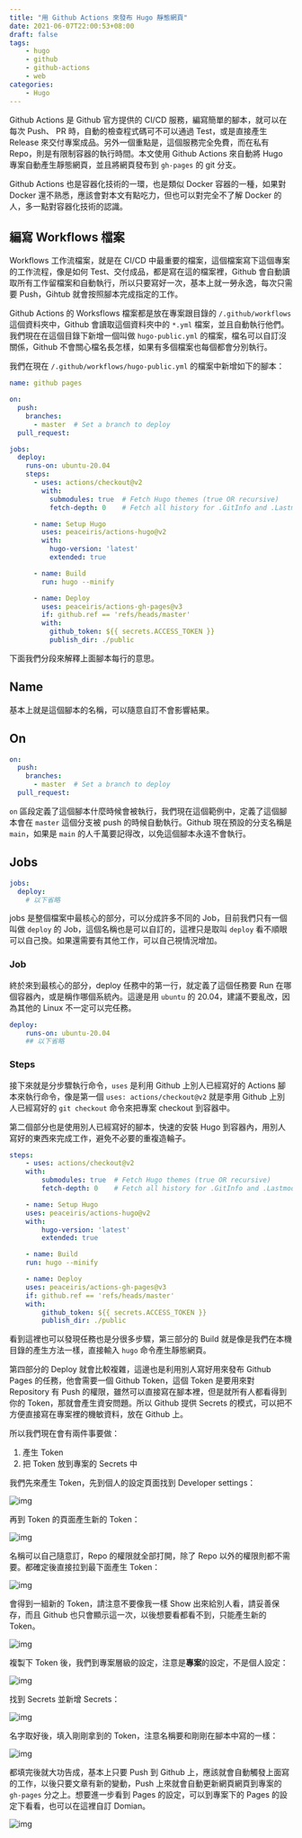 ```yaml
---
title: "用 Github Actions 來發布 Hugo 靜態網頁"
date: 2021-06-07T22:00:53+08:00
draft: false
tags: 
    - hugo
    - github
    - github-actions
    - web
categories:
    - Hugo
---
```


Github Actions 是 Github 官方提供的 CI/CD 服務，編寫簡單的腳本，就可以在每次 Push、 PR 時，自動的檢查程式碼可不可以通過 Test，或是直接產生 Release 來交付專案成品。另外一個重點是，這個服務完全免費，而在私有 Repo，則是有限制容器的執行時間。本文使用 Github Actions 來自動將 Hugo 專案自動產生靜態網頁，並且將網頁發布到 `gh-pages` 的 git 分支。

<!--more-->

Github Actions 也是容器化技術的一環，也是類似 Docker 容器的一種，如果對 Docker 還不熟悉，應該會對本文有點吃力，但也可以對完全不了解 Docker 的人，多一點對容器化技術的認識。

## 編寫 Workflows 檔案

Workflows 工作流檔案，就是在 CI/CD 中最重要的檔案，這個檔案寫下這個專案的工作流程，像是如何 Test、交付成品，都是寫在這的檔案裡，Github 會自動讀取所有工作留檔案和自動執行，所以只要寫好一次，基本上就一勞永逸，每次只需要 Push，Gihtub 就會按照腳本完成指定的工作。

Github Actions 的 Worksflows 檔案都是放在專案跟目錄的 `/.github/workflows` 這個資料夾中，Github 會讀取這個資料夾中的 `*.yml` 檔案，並且自動執行他們。我們現在在這個目錄下新增一個叫做 `hugo-public.yml` 的檔案，檔名可以自訂沒關係，Github 不會關心檔名長怎樣，如果有多個檔案也每個都會分別執行。

我們在現在 `/.github/workflows/hugo-public.yml` 的檔案中新增如下的腳本：

```yml
name: github pages

on:
  push:
    branches:
      - master  # Set a branch to deploy
  pull_request:

jobs:
  deploy:
    runs-on: ubuntu-20.04
    steps:
      - uses: actions/checkout@v2
        with:
          submodules: true  # Fetch Hugo themes (true OR recursive)
          fetch-depth: 0    # Fetch all history for .GitInfo and .Lastmod

      - name: Setup Hugo
        uses: peaceiris/actions-hugo@v2
        with:
          hugo-version: 'latest'
          extended: true

      - name: Build
        run: hugo --minify

      - name: Deploy
        uses: peaceiris/actions-gh-pages@v3
        if: github.ref == 'refs/heads/master'
        with:
          github_token: ${{ secrets.ACCESS_TOKEN }}
          publish_dir: ./public
```

下面我們分段來解釋上面腳本每行的意思。

## Name

基本上就是這個腳本的名稱，可以隨意自訂不會影響結果。

## On

```yml
on:
  push:
    branches:
      - master  # Set a branch to deploy
  pull_request:
```

`on` 區段定義了這個腳本什麼時候會被執行，我們現在這個範例中，定義了這個腳本會在 `master` 這個分支被 push 的時候自動執行。Github 現在預設的分支名稱是 `main`，如果是 `main` 的人千萬要記得改，以免這個腳本永遠不會執行。

## Jobs

```yml
jobs:
  deploy:
    # 以下省略
```

jobs 是整個檔案中最核心的部分，可以分成許多不同的 Job，目前我們只有一個叫做 `deploy` 的 Job，這個名稱也是可以自訂的，這裡只是取叫 `deploy` 看不順眼可以自己換。如果還需要有其他工作，可以自己視情況增加。

### Job

終於來到最核心的部分，deploy 任務中的第一行，就定義了這個任務要 Run 在哪個容器內，或是稱作哪個系統內。這邊是用 `ubuntu` 的 20.04，建議不要亂改，因為其他的 Linux 不一定可以完任務。

``` yml
deploy:
    runs-on: ubuntu-20.04
    ## 以下省略
```

### Steps

接下來就是分步驟執行命令，`uses` 是利用 Github 上別人已經寫好的 Actions 腳本來執行命令，像是第一個 `uses: actions/checkout@v2` 就是李用 Github 上別人已經寫好的 `git checkout` 命令來把專案 checkout 到容器中。

第二個部分也是使用別人已經寫好的腳本，快速的安裝 Hugo 到容器內，用別人寫好的東西來完成工作，避免不必要的重複造輪子。

```yml
steps:
    - uses: actions/checkout@v2
    with:
        submodules: true  # Fetch Hugo themes (true OR recursive)
        fetch-depth: 0    # Fetch all history for .GitInfo and .Lastmod

    - name: Setup Hugo
    uses: peaceiris/actions-hugo@v2
    with:
        hugo-version: 'latest'
        extended: true

    - name: Build
    run: hugo --minify

    - name: Deploy
    uses: peaceiris/actions-gh-pages@v3
    if: github.ref == 'refs/heads/master'
    with:
        github_token: ${{ secrets.ACCESS_TOKEN }}
        publish_dir: ./public
```

看到這裡也可以發現任務也是分很多步驟，第三部分的 Build 就是像是我們在本機目錄的產生方法一樣，直接輸入 `hugo` 命令產生靜態網頁。

第四部分的 Deploy 就會比較複雜，這邊也是利用別人寫好用來發布 Github Pages 的任務，他會需要一個 Github Token，這個 Token 是要用來對 Repository 有 Push 的權限，雖然可以直接寫在腳本裡，但是就所有人都看得到你的 Token，那就會產生資安問題。所以 Github 提供 Secrets 的模式，可以把不方便直接寫在專案裡的機敏資料，放在 Github 上。

所以我們現在會有兩件事要做：

1. 產生 Token
2. 把 Token 放到專案的 Secrets 中

我們先來產生 Token，先到個人的設定頁面找到 Developer settings：

![img](https://imagedelivery.net/cdkaXPuFls5qlrh3GM4hfA/9cec1b4f-5bf6-4e41-9177-3cbe9ccfd400/large)

再到 Token 的頁面產生新的 Token：

![img](https://imagedelivery.net/cdkaXPuFls5qlrh3GM4hfA/dfa652f6-b8b1-4df2-5b7f-ccdda2e8df00/large)

名稱可以自己隨意訂，Repo 的權限就全部打開，除了 Repo 以外的權限則都不需要。都確定後直接拉到最下面產生 Token：

![img](https://imagedelivery.net/cdkaXPuFls5qlrh3GM4hfA/94de0480-f57a-4bef-b1e1-9ce3f75d2c00/large)

會得到一組新的 Token，請注意不要像我一樣 Show 出來給別人看，請妥善保存，而且 Github 也只會顯示這一次，以後想要看都看不到，只能產生新的 Token。

![img](https://imagedelivery.net/cdkaXPuFls5qlrh3GM4hfA/13bcbfe0-5bbc-4292-5679-cd5d1dba9f00/large)

複製下 Token 後，我們到專案層級的設定，注意是**專案**的設定，不是個人設定：

![img](https://imagedelivery.net/cdkaXPuFls5qlrh3GM4hfA/d5b06f39-8b64-4f76-3f68-84d30fbc9a00/large)

找到 Secrets 並新增 Secrets：

![img](https://imagedelivery.net/cdkaXPuFls5qlrh3GM4hfA/409789e1-87f4-4469-fcf4-032a27e05700/large)

名字取好後，填入剛剛拿到的 Token，注意名稱要和剛剛在腳本中寫的一樣：

![img](https://imagedelivery.net/cdkaXPuFls5qlrh3GM4hfA/8e7912d5-53fc-491a-a638-bee48f87be00/large)

都填完後就大功告成，基本上只要 Push 到 Github 上，應該就會自動觸發上面寫的工作，以後只要文章有新的變動，Push 上來就會自動更新網頁網頁到專案的 `gh-pages` 分之上。想要進一步看到 Pages 的設定，可以到專案下的 Pages 的設定下看看，也可以在這裡自訂 Domian。

![img](https://imagedelivery.net/cdkaXPuFls5qlrh3GM4hfA/e1c327a2-2e73-45ff-7305-a8440010d600/large)
